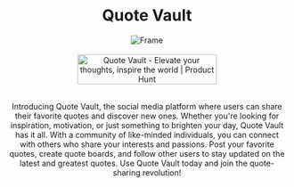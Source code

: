 <h1 align="center">Quote Vault</h1>
<div align="center"><img  align="center" src="https://i.ibb.co/xzCQSTS/Frame-2.png" alt="Frame" border="0"/>
</div>
&nbsp;
<div align="center"><a href="https://www.producthunt.com/posts/quote-vault?utm_source=badge-featured&utm_medium=badge&utm_souce=badge-quote&#0045;vault" target="_blank"><img src="https://api.producthunt.com/widgets/embed-image/v1/featured.svg?post_id=375198&theme=light" alt="Quote&#0032;Vault - Elevate&#0032;your&#0032;thoughts&#0044;&#0032;inspire&#0032;the&#0032;world | Product Hunt" style="width: 250px; height: 54px;" width="250" height="54" /></a></div>
&nbsp;
<p align="center">Introducing Quote Vault, the social media platform where users can share their favorite quotes and discover new ones. Whether you're looking for inspiration, motivation, or just something to brighten your day, Quote Vault has it all. With a community of like-minded individuals, you can connect with others who share your interests and passions. Post your favorite quotes, create quote boards, and follow other users to stay updated on the latest and greatest quotes. Use Quote Vault today and join the quote-sharing revolution!</p>
